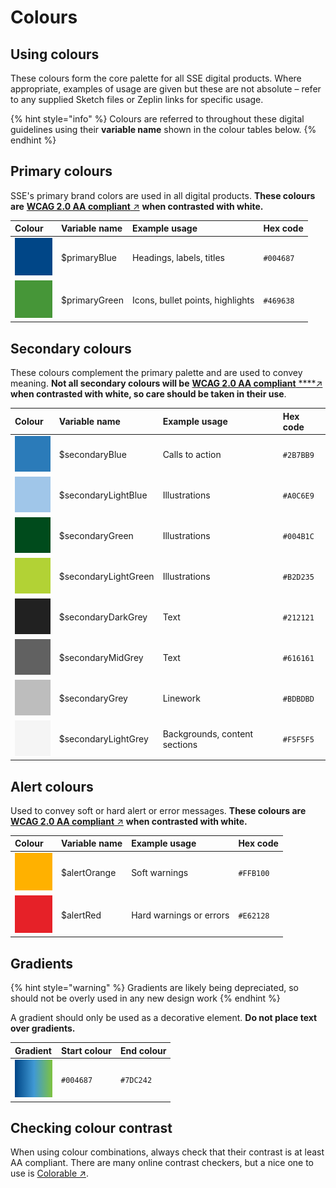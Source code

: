 # Colours

## Using colours

These colours form the core palette for all SSE digital products. Where appropriate, examples of usage are given but these are not absolute – refer to any supplied Sketch files or Zeplin links for specific usage.

{% hint style="info" %}
Colours are referred to throughout these digital guidelines using their **variable name** shown in the colour tables below.
{% endhint %}

## Primary colours

SSE's primary brand colors are used in all digital products. **These colours are** [**WCAG 2.0 AA compliant** ↗](https://www.w3.org/TR/WCAG20/#visual-audio-contrast) **when contrasted with white.**

| **Colour** | **Variable name** | **Example usage** | **Hex code** |
| :--- | :--- | :--- | :--- |
| ![](../.gitbook/assets/blue%20%282%29.png) | $primaryBlue | Headings, labels, titles | `#004687` |
| ![](../.gitbook/assets/green%20%282%29.png) | $primaryGreen | Icons, bullet points, highlights | `#469638` |

## Secondary colours

These colours complement the primary palette and are used to convey meaning. **Not all secondary colours will be** [**WCAG 2.0 AA compliant**](https://www.w3.org/TR/WCAG20/#visual-audio-contrast)[ ****↗](https://www.w3.org/TR/WCAG20/#visual-audio-contrast) **when contrasted with white, so care should be taken in their use**.

| **Colour** | **Variable name** | **Example usage** | **Hex code** |
| :--- | :--- | :--- | :--- |
| ![](../.gitbook/assets/blue%20%284%29.png) | $secondaryBlue | Calls to action | `#2B7BB9` |
| ![](../.gitbook/assets/light-blue.png) | $secondaryLightBlue | Illustrations | `#A0C6E9` |
| ![](../.gitbook/assets/dark-green.png) | $secondaryGreen | Illustrations | `#004B1C` |
| ![](../.gitbook/assets/light-green.png) | $secondaryLightGreen | Illustrations | `#B2D235` |
| ![](../.gitbook/assets/dark-grey.png) | $secondaryDarkGrey | Text | `#212121` |
| ![](../.gitbook/assets/grey.png) | $secondaryMidGrey | Text | `#616161` |
| ![](../.gitbook/assets/mid-grey.png) | $secondaryGrey | Linework | `#BDBDBD` |
| ![](../.gitbook/assets/light-grey.png) | $secondaryLightGrey | Backgrounds, content sections | `#F5F5F5` |

## Alert colours

Used to convey soft or hard alert or error messages. **These colours are** [**WCAG 2.0 AA compliant** ↗](https://www.w3.org/TR/WCAG20/#visual-audio-contrast) **when contrasted with white.**

| **Colour** | **Variable name** | **Example usage** | **Hex code** |
| :--- | :--- | :--- | :--- |
| ![](../.gitbook/assets/orange.png) | $alertOrange | Soft warnings | `#FFB100` |
| ![](../.gitbook/assets/red.png) | $alertRed | Hard warnings or errors | `#E62128` |

## Gradients

{% hint style="warning" %}
Gradients are likely being depreciated, so should not be overly used in any new design work
{% endhint %}

A gradient should only be used as a decorative element. **Do not place text over gradients.**

| **Gradient** | **Start colour** | **End colour** |
| :--- | :--- | :--- |
| ![](../.gitbook/assets/digital-gradient.png) | `#004687` | `#7DC242` |

## Checking colour contrast

When using colour combinations, always check that their contrast is at least AA compliant. There are many online contrast checkers, but a nice one to use is [Colorable ↗](http://jxnblk.com/colorable/demos/text/?background=%23fff&foreground=%23004687).



